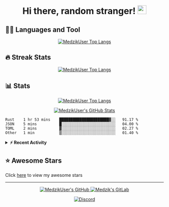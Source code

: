 <h1 align="center">
  Hi there, random stranger!
  <img src="https://cdn.medzik.xyz/Zw2ELB8.gif" width="28">
</h1>

## 👨‍💻 Languages and Tool

<p align="center">
  <a href="https://github.com/anuraghazra/github-readme-stats">
    <img alt="MedzikUser Top Langs" src="https://github-readme-stats.vercel.app/api/top-langs/?username=MedzikUser&theme=radical&count_private=true&layout=compact" />
  </a>
</p>

## 🔥 Streak Stats

<p align="center">
  <a href="https://git.io/streak-stats">
    <img alt="MedzikUser Top Langs" src="https://github-readme-streak-stats.herokuapp.com/?user=MedzikUser&theme=dracula" />
  </a>
</p>

## 📊 Stats

<p align="center">
  <a href="https://git.io/JEwT2">
    <img alt="MedzikUser Top Langs" src="https://activity-graph.herokuapp.com/graph?username=MedzikUser&bg_color=1F222E&color=F8D866&line=F85D7F&point=FFFFFF&hide_border=true" />
  </a>
</p>

<p align="center">
  <a href="https://git.io/JJmN9">
    <img alt="MedzikUser's GitHub Stats" src="https://github-readme-stats.vercel.app/api?username=MedzikUser&show_icons=true&theme=radical&line_height=27&include_all_commits=true&count_private=true" />
  </a>
</p>

<p align="center">
  <!--START_SECTION:waka-->

```text
Rust    1 hr 53 mins    ██████████████████████▓░░   91.17 %
JSON    5 mins          █░░░░░░░░░░░░░░░░░░░░░░░░   04.00 %
TOML    2 mins          ▓░░░░░░░░░░░░░░░░░░░░░░░░   02.27 %
Other   1 min           ▒░░░░░░░░░░░░░░░░░░░░░░░░   01.40 %
```

<!--END_SECTION:waka-->
</p>

<details>
<summary><b>⚡ Recent Activity</b></summary>

<!--START_SECTION:activity-->
1. ❗️ Opened issue [#350](https://github.com/melix99/telegrand/issues/350) in [melix99/telegrand](https://github.com/melix99/telegrand)
2. 🎉 Merged PR [#17](https://github.com/MedzikUser/portfolio/pull/17) in [MedzikUser/portfolio](https://github.com/MedzikUser/portfolio)
3. ❗️ Opened issue [#1963](https://github.com/launchbadge/sqlx/issues/1963) in [launchbadge/sqlx](https://github.com/launchbadge/sqlx)
4. 💪 Opened PR [#1156](https://github.com/tokio-rs/axum/pull/1156) in [tokio-rs/axum](https://github.com/tokio-rs/axum)
5. ❗️ Opened issue [#154716](https://github.com/microsoft/vscode/issues/154716) in [microsoft/vscode](https://github.com/microsoft/vscode)
<!--END_SECTION:activity-->

</details>

## ⭐ Awesome Stars
Click [here](AWESOME-STARS.md) to view my awesome stars

---

<p align="center">
  <a href="https://github.com/MedzikUser">
    <img alt="MedzikUser's GitHub" src="https://img.shields.io/badge/GitHub-100000?style=for-the-badge&logo=github&logoColor=white" />
  </a>
  <a href="https://gitlab.com/Medzik">
    <img alt="Medzik's GitLab" src="https://img.shields.io/badge/GitLab-330F63?style=for-the-badge&logo=gitlab&logoColor=white" />
  </a>
</p>


<p align="center">
  <a href="https://discord.com/users/695958092130680923">
    <img alt="Discord" src="https://lanyard.cnrad.dev/api/695958092130680923?animated=true" />
  </a>
</p>
